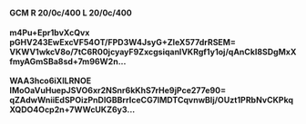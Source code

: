 #### GCM R 20/0c/400 L 20/0c/400
**m4Pu+Epr1bvXcQvx**<br/>**pGHV243EwExcVF54OT/FPD3W4JsyG+ZIeX577drRSEM=**<br/>**VKWV1wkcV8o/7tC6R00jcyayF9ZxcgsiqanlVKRgf1y1oj/qAnCkI8SDgMxXfmyAGmSBa8sd+7m96W2n...**<br/><br/>
**WAA3hco6iXlLRNOE**<br/>**IMoOaVuHuepJSVO6xr2NSnr6kKhS7rHe9jPce277e90=**<br/>**qZAdwWniiEdSPOizPnDIGBBrrIceCG7IMDTCqvnwBlj/OUzt1PRbNvCKPkqXQDO4Ocp2n+7WWcUKZ6y3...**